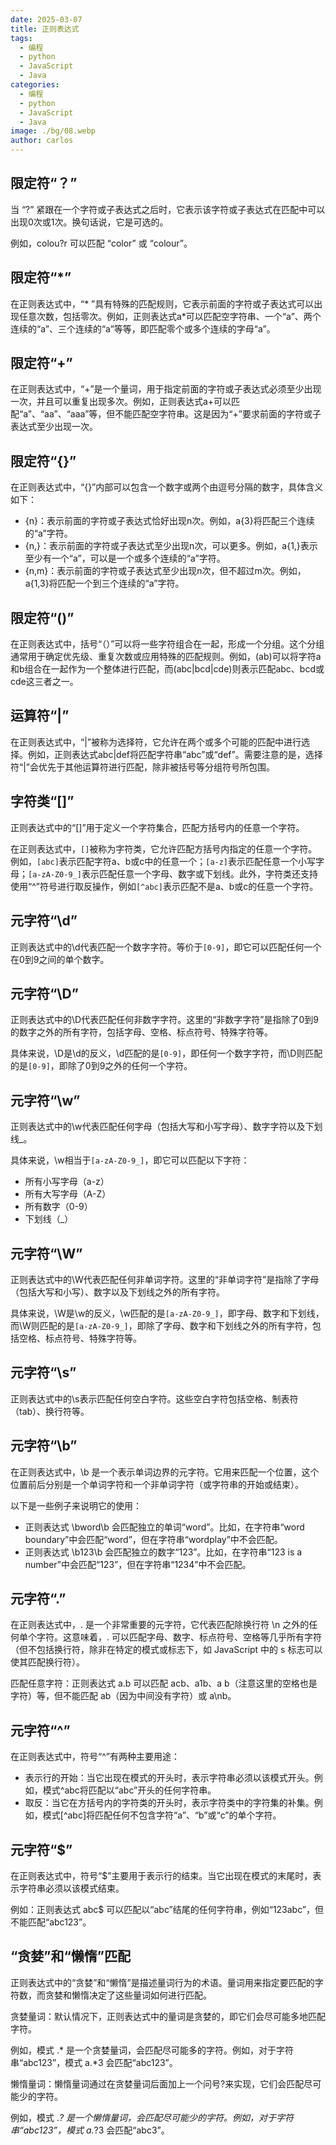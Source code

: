 ```yaml
---
date: 2025-03-07
title: 正则表达式
tags:
  - 编程
  - python
  - JavaScript
  - Java
categories:
  - 编程
  - python
  - JavaScript
  - Java
image: ./bg/08.webp
author: carlos
---
```


## 限定符“？”

当 “?” 紧跟在一个字符或子表达式之后时，它表示该字符或子表达式在匹配中可以出现0次或1次。换句话说，它是可选的。

例如，colou?r 可以匹配 “color” 或 “colour”。

## 限定符“\*”

在正则表达式中，“\* ”具有特殊的匹配规则，它表示前面的字符或子表达式可以出现任意次数，包括零次。例如，正则表达式a\*可以匹配空字符串、一个“a”、两个连续的“a”、三个连续的“a”等等，即匹配零个或多个连续的字母“a”‌。

## 限定符“+”

在正则表达式中，“+”是一个量词，用于指定前面的字符或子表达式必须至少出现一次，并且可以重复出现多次。例如，正则表达式a+可以匹配“a”、“aa”、“aaa”等，但不能匹配空字符串。这是因为“+”要求前面的字符或子表达式至少出现一次。

## 限定符“{}”

在正则表达式中，“{}”内部可以包含一个数字或两个由逗号分隔的数字，具体含义如下：

- {n}‌：表示前面的字符或子表达式恰好出现n次。例如，a{3}将匹配三个连续的“a”字符‌。
- {n,}‌：表示前面的字符或子表达式至少出现n次，可以更多。例如，a{1,}表示至少有一个“a”，可以是一个或多个连续的“a”字符‌。
- {n,m}‌：表示前面的字符或子表达式至少出现n次，但不超过m次。例如，a{1,3}将匹配一个到三个连续的“a”字符‌。

## 限定符“()”

在正则表达式中，括号“（）”可以将一些字符组合在一起，形成一个分组。这个分组通常用于确定优先级、重复次数或应用特殊的匹配规则。例如，(ab)可以将字符a和b组合在一起作为一个整体进行匹配，而(abc|bcd|cde)则表示匹配abc、bcd或cde这三者之一‌。

## 运算符“|”

在正则表达式中，“|”被称为选择符，它允许在两个或多个可能的匹配中进行选择。例如，正则表达式abc|def将匹配字符串“abc”或“def”。需要注意的是，选择符“|”会优先于其他运算符进行匹配，除非被括号等分组符号所包围。

## 字符类“\[\]”

‌正则表达式中的“\[\]”用于定义一个字符集合，匹配方括号内的任意一个字符‌。

在正则表达式中，`[]`被称为字符类，它允许匹配方括号内指定的任意一个字符。例如，`[abc]`表示匹配字符a、b或c中的任意一个；`[a-z]`表示匹配任意一个小写字母；`[a-zA-Z0-9_]`表示匹配任意一个字母、数字或下划线。此外，字符类还支持使用“^”符号进行取反操作，例如`[^abc]`表示匹配不是a、b或c的任意一个字符‌。

## 元字符“\\d”

‌正则表达式中的\\d代表匹配一个数字字符‌。等价于`[0-9]`，即它可以匹配任何一个在0到9之间的单个数字‌。

## 元字符“\\D”

‌正则表达式中的\\D代表匹配任何非数字字符‌。这里的“非数字字符”是指除了0到9的数字之外的所有字符，包括字母、空格、标点符号、特殊字符等。

具体来说，\\D是\\d的反义，\\d匹配的是`[0-9]`，即任何一个数字字符，而\\D则匹配的是`[0-9]`，即除了0到9之外的任何一个字符。

## 元字符“\\w”

正则表达式中的\\w代表匹配任何字母（包括大写和小写字母）、数字字符以及下划线_‌。

具体来说，\\w相当于`[a-zA-Z0-9_]`，即它可以匹配以下字符：

- 所有小写字母（a-z）
- 所有大写字母（A-Z）
- 所有数字（0-9）
- 下划线（\_）

## 元字符“\\W”

‌正则表达式中的\\W代表匹配任何非单词字符‌。这里的“非单词字符”是指除了字母（包括大写和小写）、数字以及下划线之外的所有字符。

具体来说，\\W是\\w的反义，\\w匹配的是`[a-zA-Z0-9_]`，即字母、数字和下划线，而\\W则匹配的是`[a-zA-Z0-9_]`，即除了字母、数字和下划线之外的所有字符，包括空格、标点符号、特殊字符等。

## 元字符“\\s”

正则表达式中的\\s表示匹配任何空白字符‌。这些空白字符包括空格、制表符（tab）、换行符等‌。

## 元字符“\\b”

在正则表达式中，\\b 是一个表示单词边界的元字符。它用来匹配一个位置，这个位置前后分别是一个单词字符和一个非单词字符（或字符串的开始或结束）。

以下是一些例子来说明它的使用：

- 正则表达式 \\bword\\b 会匹配独立的单词“word”。比如，在字符串“word boundary”中会匹配“word”，但在字符串“wordplay”中不会匹配。
- 正则表达式 \\b123\\b 会匹配独立的数字“123”。比如，在字符串“123 is a number”中会匹配“123”，但在字符串“1234”中不会匹配。

## 元字符“.”

在正则表达式中，. 是一个非常重要的元字符，‌它代表匹配除换行符 \\n 之外的任何单个字符‌。这意味着，. 可以匹配字母、数字、标点符号、空格等几乎所有字符（但不包括换行符，除非在特定的模式或标志下，如 JavaScript 中的 s 标志可以使其匹配换行符）。

‌匹配任意字符‌：正则表达式 a.b 可以匹配 acb、a1b、a b（注意这里的空格也是字符）等，但不能匹配 ab（因为中间没有字符）或 a\\nb。

## 元字符“^”

在正则表达式中，符号“^”有两种主要用途：

- 表示行的开始：当它出现在模式的开头时，表示字符串必须以该模式开头。例如，模式^abc将匹配以“abc”开头的任何字符串。
- 取反：当它在方括号内的字符类的开头时，表示字符类中的字符集的补集。例如，模式\[^abc\]将匹配任何不包含字符“a”、“b”或“c”的单个字符。

## 元字符“$”

在正则表达式中，符号“$”主要用于表示行的结束。当它出现在模式的末尾时，表示字符串必须以该模式结束。

例如：正则表达式 abc$ 可以匹配以“abc”结尾的任何字符串，例如“123abc”，但不能匹配“abc123”。

## “贪婪”和“懒惰”匹配

正则表达式中的“贪婪”和“懒惰”是描述量词行为的术语。量词用来指定要匹配的字符数，而贪婪和懒惰决定了这些量词如何进行匹配。

贪婪量词：默认情况下，正则表达式中的量词是贪婪的，即它们会尽可能多地匹配字符。

例如，模式 .\* 是一个贪婪量词，会匹配尽可能多的字符。例如，对于字符串“abc123”，模式 a.\*3 会匹配“abc123”。

懒惰量词：懒惰量词通过在贪婪量词后面加上一个问号?来实现，它们会匹配尽可能少的字符。

例如，模式 .*? 是一个懒惰量词，会匹配尽可能少的字符。例如，对于字符串“abc123”，模式 a.*?3 会匹配“abc3”。